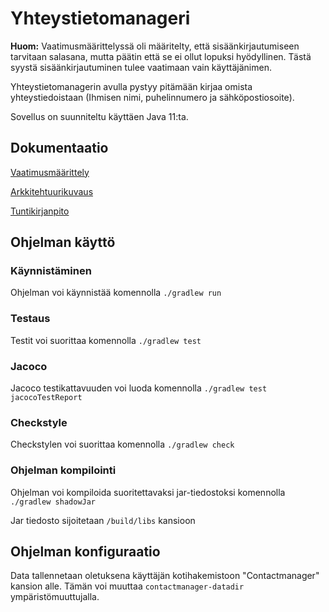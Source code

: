 # Yhteystietomanageri

**Huom:** Vaatimusmäärittelyssä oli määritelty, että sisäänkirjautumiseen tarvitaan salasana, mutta päätin että se ei ollut lopuksi hyödyllinen. Tästä syystä sisäänkirjautuminen tulee vaatimaan vain käyttäjänimen.

Yhteystietomanagerin avulla pystyy pitämään kirjaa omista yhteystiedoistaan (Ihmisen nimi, puhelinnumero ja sähköpostiosoite).

Sovellus on suunniteltu käyttäen Java 11:ta.



## Dokumentaatio

[Vaatimusmäärittely](https://github.com/JoonasC/ot-harjoitustyo/blob/viikko5/dokumentaatio/Yhteystietomanageri%20-%20Vaatimusm%C3%A4%C3%A4rittely.md)

[Arkkitehtuurikuvaus](https://github.com/JoonasC/ot-harjoitustyo/blob/viikko5/dokumentaatio/Arkkitehtuurikuvaus.md)

[Tuntikirjanpito](https://github.com/JoonasC/ot-harjoitustyo/blob/viikko5/dokumentaatio/Tuntikirjanpito.md)



## Ohjelman käyttö

### Käynnistäminen

Ohjelman voi käynnistää komennolla `./gradlew run`



### Testaus

Testit voi suorittaa komennolla `./gradlew test`



### Jacoco

Jacoco testikattavuuden voi luoda komennolla `./gradlew test jacocoTestReport`



### Checkstyle

Checkstylen voi suorittaa komennolla `./gradlew check`



### Ohjelman kompilointi

Ohjelman voi kompiloida suoritettavaksi jar-tiedostoksi komennolla `./gradlew shadowJar`

Jar tiedosto sijoitetaan `/build/libs` kansioon



## Ohjelman konfiguraatio

Data tallennetaan oletuksena käyttäjän kotihakemistoon "Contactmanager" kansion alle. Tämän voi muuttaa `contactmanager-datadir` ympäristömuuttujalla.
